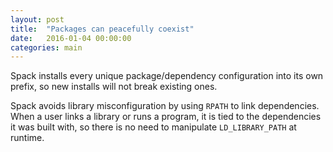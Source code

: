 ```yaml
---
layout: post
title:  "Packages can peacefully coexist"
date:   2016-01-04 00:00:00
categories: main
---
```


Spack installs every unique package/dependency configuration into its
own prefix, so new installs will not break existing ones.

Spack avoids library misconfiguration by using `RPATH` to link
dependencies.  When a user links a library or runs a program, it is
tied to the dependencies it was built with, so there is no need to
manipulate `LD_LIBRARY_PATH` at runtime.
